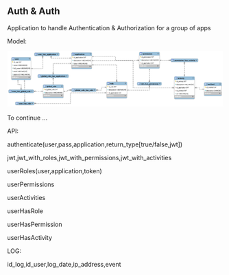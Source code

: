 ## Auth & Auth

Application to handle Authentication & Authorization for a group of apps

Model:

![alt text](./model3.png)

To continue ...

API:

authenticate(user,pass,application,return_type[true/false,jwt])

jwt,jwt_with_roles,jwt_with_permissions,jwt_with_activities

userRoles(user,application,token)

userPermissions

userActivities

userHasRole

userHasPermission

userHasActivity


LOG:

id_log,id_user,log_date,ip_address,event
